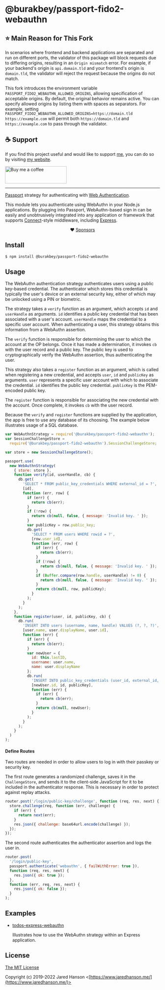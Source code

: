 # @burakbey/passport-fido2-webauthn

## ⭐ Main Reason for This Fork

In scenarios where frontend and backend applications are separated and run on different ports, the validator of this package will block requests due to differing origins, resulting in an `Origin mismatch` error. For example, if your backend's origin is `api.domain.tld` and your frontend's origin is `domain.tld`, the validator will reject the request because the origins do not match.

This fork introduces the environment variable `PASSPORT_FIDO2_WEBAUTHN_ALLOWED_ORIGINS`, allowing specification of acceptable origins. By default, the original behavior remains active. You can specify allowed origins by listing them with spaces as separators. For example, setting `PASSPORT_FIDO2_WEBAUTHN_ALLOWED_ORIGINS=https://domain.tld https://example.com` will permit both `https://domain.tld` and `https://example.com` to pass through the validator.

## ☕ Support

If you find this project useful and would like to support [me](https://github.com/BUR4KBEY), you can do so by visiting [my website](https://burakbey.dev).

<a href="https://burakbey.dev" target="_blank"><img src="https://burakbey.dev/github_support_snippet.png" style="height: 56px !important;width: 200px !important;" alt="Buy me a coffee"></img></a>

---

[Passport](https://www.passportjs.org/) strategy for authenticating
with [Web Authentication](https://www.w3.org/TR/webauthn-2/).

This module lets you authenticate using WebAuthn in your Node.js applications.
By plugging into Passport, WebAuthn-based sign in can be easily and
unobtrusively integrated into any application or framework that supports
[Connect](https://github.com/senchalabs/connect#readme)-style middleware,
including [Express](https://expressjs.com/).

<div align="center">

:heart: [Sponsors](https://www.passportjs.org/sponsors/?utm_source=github&utm_medium=referral&utm_campaign=passport-fido2-webauthn&utm_content=nav-sponsors)

</div>

## Install

```sh
$ npm install @burakbey/passport-fido2-webauthn
```

## Usage

The WebAuthn authentication strategy authenticates users using a public
key-based credential. The authenticator which stores this credential is
typically the user's device or an external security key, either of which may be
unlocked using a PIN or biometric.

The strategy takes a `verify` function as an argument, which accepts `id` and
`userHandle` as arguments. `id` identifies a public key credential that has
been associated with a user's account. `userHandle` maps the credential to a
specific user account. When authenticating a user, this strategy obtains this
information from a WebAuthn assertion.

The `verify` function is responsible for determining the user to which the
account at the OP belongs. Once it has made a determination, it invokes `cb`
with the user record and a public key. The public key is used to
cryptographically verify the WebAuthn assertion, thus authenticating the user.

This strategy also takes a `register` function as an argument, which is called
when registering a new credential, and accepts `user`, `id` and `publicKey` as
arguments. `user` represents a specific user account with which to associate
the credential. `id` identifies the public key credential. `publicKey` is the
PEM-encoded public key.

The `register` function is responsible for associating the new credential with
the account. Once complete, it invokes `cb` with the user record.

Because the `verify` and `register` functions are supplied by the application,
the app is free to use any database of its choosing. The example below
illustrates usage of a SQL database.

```js
var WebAuthnStrategy = require('@burakbey/passport-fido2-webauthn');
var SessionChallengeStore =
  require('@burakbey/passport-fido2-webauthn').SessionChallengeStore;

var store = new SessionChallengeStore();

passport.use(
  new WebAuthnStrategy(
    { store: store },
    function verify(id, userHandle, cb) {
      db.get(
        'SELECT * FROM public_key_credentials WHERE external_id = ?',
        [id],
        function (err, row) {
          if (err) {
            return cb(err);
          }
          if (!row) {
            return cb(null, false, { message: 'Invalid key. ' });
          }
          var publicKey = row.public_key;
          db.get(
            'SELECT * FROM users WHERE rowid = ?',
            [row.user_id],
            function (err, row) {
              if (err) {
                return cb(err);
              }
              if (!row) {
                return cb(null, false, { message: 'Invalid key. ' });
              }
              if (Buffer.compare(row.handle, userHandle) != 0) {
                return cb(null, false, { message: 'Invalid key. ' });
              }
              return cb(null, row, publicKey);
            }
          );
        }
      );
    },
    function register(user, id, publicKey, cb) {
      db.run(
        'INSERT INTO users (username, name, handle) VALUES (?, ?, ?)',
        [user.name, user.displayName, user.id],
        function (err) {
          if (err) {
            return cb(err);
          }
          var newUser = {
            id: this.lastID,
            username: user.name,
            name: user.displayName
          };
          db.run(
            'INSERT INTO public_key_credentials (user_id, external_id, public_key) VALUES (?, ?, ?)',
            [newUser.id, id, publicKey],
            function (err) {
              if (err) {
                return cb(err);
              }
              return cb(null, newUser);
            }
          );
        }
      );
    }
  )
);
```

#### Define Routes

Two routes are needed in order to allow users to log in with their passkey or
security key.

The first route generates a randomized challenge, saves it in the
`ChallengeStore`, and sends it to the client-side JavaScript for it to be
included in the authenticator response. This is necessary in order to protect
against replay attacks.

```js
router.post('/login/public-key/challenge', function (req, res, next) {
  store.challenge(req, function (err, challenge) {
    if (err) {
      return next(err);
    }
    res.json({ challenge: base64url.encode(challenge) });
  });
});
```

The second route authenticates the authenticator assertion and logs the user in.

```js
router.post(
  '/login/public-key',
  passport.authenticate('webauthn', { failWithError: true }),
  function (req, res, next) {
    res.json({ ok: true });
  },
  function (err, req, res, next) {
    res.json({ ok: false });
  }
);
```

## Examples

- [todos-express-webauthn](https://github.com/passport/todos-express-webauthn)

  Illustrates how to use the WebAuthn strategy within an Express application.

## License

[The MIT License](https://opensource.org/licenses/MIT)

Copyright (c) 2019-2022 Jared Hanson <[https://www.jaredhanson.me/](https://www.jaredhanson.me/)>
